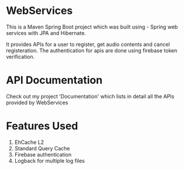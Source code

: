 # WebServices

This is a Maven Spring Boot project which was built using - Spring web services with JPA and Hibernate.

It provides APIs for a user to register, get audio contents and cancel registeration. The authentication for apis are
done using firebase token verification.

# API Documentation

Check out my project 'Documentation' which lists in detail all the APIs provided by WebServices

# Features Used
1. EhCache L2 
2. Standard Query Cache
3. Firebase authentication
4. Logback for multiple log files
